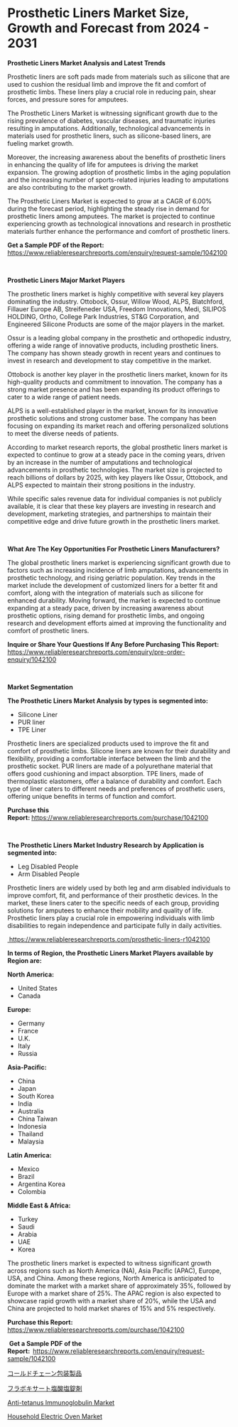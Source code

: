 <p><h1>Prosthetic Liners Market Size, Growth and Forecast from 2024 - 2031</h1></p><p><strong>Prosthetic Liners Market Analysis and Latest Trends</strong></p>
<p><p>Prosthetic liners are soft pads made from materials such as silicone that are used to cushion the residual limb and improve the fit and comfort of prosthetic limbs. These liners play a crucial role in reducing pain, shear forces, and pressure sores for amputees.</p><p>The Prosthetic Liners Market is witnessing significant growth due to the rising prevalence of diabetes, vascular diseases, and traumatic injuries resulting in amputations. Additionally, technological advancements in materials used for prosthetic liners, such as silicone-based liners, are fueling market growth.</p><p>Moreover, the increasing awareness about the benefits of prosthetic liners in enhancing the quality of life for amputees is driving the market expansion. The growing adoption of prosthetic limbs in the aging population and the increasing number of sports-related injuries leading to amputations are also contributing to the market growth.</p><p>The Prosthetic Liners Market is expected to grow at a CAGR of 6.00% during the forecast period, highlighting the steady rise in demand for prosthetic liners among amputees. The market is projected to continue experiencing growth as technological innovations and research in prosthetic materials further enhance the performance and comfort of prosthetic liners.</p></p>
<p><strong>Get a Sample PDF of the Report:&nbsp;</strong> <a href="https://www.reliableresearchreports.com/enquiry/request-sample/1042100">https://www.reliableresearchreports.com/enquiry/request-sample/1042100</a></p>
<p>&nbsp;</p>
<p><strong>Prosthetic Liners Major Market Players</strong></p>
<p><p>The prosthetic liners market is highly competitive with several key players dominating the industry. Ottobock, Ossur, Willow Wood, ALPS, Blatchford, Fillauer Europe AB, Streifeneder USA, Freedom Innovations, Medi, SILIPOS HOLDING, Ortho, College Park Industries, ST&G Corporation, and Engineered Silicone Products are some of the major players in the market.</p><p>Ossur is a leading global company in the prosthetic and orthopedic industry, offering a wide range of innovative products, including prosthetic liners. The company has shown steady growth in recent years and continues to invest in research and development to stay competitive in the market.</p><p>Ottobock is another key player in the prosthetic liners market, known for its high-quality products and commitment to innovation. The company has a strong market presence and has been expanding its product offerings to cater to a wide range of patient needs.</p><p>ALPS is a well-established player in the market, known for its innovative prosthetic solutions and strong customer base. The company has been focusing on expanding its market reach and offering personalized solutions to meet the diverse needs of patients.</p><p>According to market research reports, the global prosthetic liners market is expected to continue to grow at a steady pace in the coming years, driven by an increase in the number of amputations and technological advancements in prosthetic technologies. The market size is projected to reach billions of dollars by 2025, with key players like Ossur, Ottobock, and ALPS expected to maintain their strong positions in the industry.</p><p>While specific sales revenue data for individual companies is not publicly available, it is clear that these key players are investing in research and development, marketing strategies, and partnerships to maintain their competitive edge and drive future growth in the prosthetic liners market.</p></p>
<p>&nbsp;</p>
<p><strong>What Are The Key Opportunities For Prosthetic Liners Manufacturers?</strong></p>
<p><p>The global prosthetic liners market is experiencing significant growth due to factors such as increasing incidence of limb amputations, advancements in prosthetic technology, and rising geriatric population. Key trends in the market include the development of customized liners for a better fit and comfort, along with the integration of materials such as silicone for enhanced durability. Moving forward, the market is expected to continue expanding at a steady pace, driven by increasing awareness about prosthetic options, rising demand for prosthetic limbs, and ongoing research and development efforts aimed at improving the functionality and comfort of prosthetic liners.</p></p>
<p><strong>Inquire or Share Your Questions If Any Before Purchasing This Report:</strong> <a href="https://www.reliableresearchreports.com/enquiry/pre-order-enquiry/1042100">https://www.reliableresearchreports.com/enquiry/pre-order-enquiry/1042100</a></p>
<p>&nbsp;</p>
<p><strong>Market Segmentation</strong></p>
<p><strong>The Prosthetic Liners Market Analysis by types is segmented into:</strong></p>
<p><ul><li>Silicone Liner</li><li>PUR liner</li><li>TPE Liner</li></ul></p>
<p><p>Prosthetic liners are specialized products used to improve the fit and comfort of prosthetic limbs. Silicone liners are known for their durability and flexibility, providing a comfortable interface between the limb and the prosthetic socket. PUR liners are made of a polyurethane material that offers good cushioning and impact absorption. TPE liners, made of thermoplastic elastomers, offer a balance of durability and comfort. Each type of liner caters to different needs and preferences of prosthetic users, offering unique benefits in terms of function and comfort.</p></p>
<p><strong>Purchase this Report:&nbsp;</strong><a href="https://www.reliableresearchreports.com/purchase/1042100">https://www.reliableresearchreports.com/purchase/1042100</a></p>
<p>&nbsp;</p>
<p><strong>The Prosthetic Liners Market Industry Research by Application is segmented into:</strong></p>
<p><ul><li>Leg Disabled People</li><li>Arm Disabled People</li></ul></p>
<p><p>Prosthetic liners are widely used by both leg and arm disabled individuals to improve comfort, fit, and performance of their prosthetic devices. In the market, these liners cater to the specific needs of each group, providing solutions for amputees to enhance their mobility and quality of life. Prosthetic liners play a crucial role in empowering individuals with limb disabilities to regain independence and participate fully in daily activities.</p></p>
<p><a href="https://www.reliableresearchreports.com/prosthetic-liners-r1042100">&nbsp;https://www.reliableresearchreports.com/prosthetic-liners-r1042100</a></p>
<p><strong>In terms of Region, the Prosthetic Liners Market Players available by Region are:</strong></p>
<p>
    <p> <strong> North America: </strong>
        <ul>
            <li>United States</li>
            <li>Canada</li>
        </ul>
        </p> 
    <p> <strong> Europe: </strong>
        <ul>
            <li>Germany</li>
            <li>France</li>
            <li>U.K.</li>
            <li>Italy</li>
            <li>Russia</li>
        </ul>
        </p> 
    <p> <strong> Asia-Pacific: </strong>
        <ul>
            <li>China</li>
            <li>Japan</li>
            <li>South Korea</li>
            <li>India</li>
            <li>Australia</li>
            <li>China Taiwan</li>
            <li>Indonesia</li>
            <li>Thailand</li>
            <li>Malaysia</li>
        </ul>
        </p> 
    <p> <strong> Latin America: </strong>
        <ul>
            <li>Mexico</li>
            <li>Brazil</li>
            <li>Argentina Korea</li>
            <li>Colombia</li>
        </ul>
        </p> 
    <p> <strong> Middle East & Africa: </strong>
        <ul>
            <li>Turkey</li>
            <li>Saudi</li>
            <li>Arabia</li>
            <li>UAE</li>
            <li>Korea</li>
        </ul>
    </p>
    </p>
<p><p>The prosthetic liners market is expected to witness significant growth across regions such as North America (NA), Asia Pacific (APAC), Europe, USA, and China. Among these regions, North America is anticipated to dominate the market with a market share of approximately 35%, followed by Europe with a market share of 25%. The APAC region is also expected to showcase rapid growth with a market share of 20%, while the USA and China are projected to hold market shares of 15% and 5% respectively.</p></p>
<p><strong>Purchase this Report: </strong><a href="https://www.reliableresearchreports.com/purchase/1042100">https://www.reliableresearchreports.com/purchase/1042100</a></p>
<p>&nbsp;<strong>Get a Sample PDF of the Report:&nbsp;&nbsp;</strong><a href="https://www.reliableresearchreports.com/enquiry/request-sample/1042100">https://www.reliableresearchreports.com/enquiry/request-sample/1042100</a></p>
<p><strong></strong></p>
<p><p><a href="https://github.com/DwightHuels1/Market-Research-Report-List-1/blob/main/964507658088.md">コールドチェーン包装製品</a></p><p><a href="https://github.com/tanyaali3/Market-Research-Report-List-1/blob/main/762187858087.md">フラボキサート塩酸塩錠剤</a></p><p><a href="https://www.linkedin.com/pulse/anti-tetanus-immunoglobulin-market-size-trends-complete-0j6yf">Anti-tetanus Immunoglobulin Market</a></p><p><a href="https://www.linkedin.com/pulse/household-electric-oven-market-trends-analysis-forecasted-period-u9uzf">Household Electric Oven Market</a></p></p>